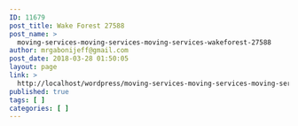 ```yaml
---
ID: 11679
post_title: Wake Forest 27588
post_name: >
  moving-services-moving-services-moving-services-wakeforest-27588
author: mrgabonijeff@gmail.com
post_date: 2018-03-28 01:50:05
layout: page
link: >
  http://localhost/wordpress/moving-services-moving-services-moving-services-wakeforest-27588/
published: true
tags: [ ]
categories: [ ]
---
```

